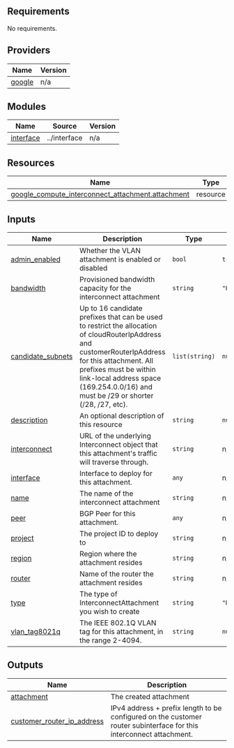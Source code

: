 
## Requirements

No requirements.

## Providers

| Name | Version |
|------|---------|
| <a name="provider_google"></a> [google](#provider\_google) | n/a |

## Modules

| Name | Source | Version |
|------|--------|---------|
| <a name="module_interface"></a> [interface](#module\_interface) | ../interface | n/a |

## Resources

| Name | Type |
|------|------|
| [google_compute_interconnect_attachment.attachment](https://registry.terraform.io/providers/hashicorp/google/latest/docs/resources/compute_interconnect_attachment) | resource |

## Inputs

| Name | Description | Type | Default | Required |
|------|-------------|------|---------|:--------:|
| <a name="input_admin_enabled"></a> [admin\_enabled](#input\_admin\_enabled) | Whether the VLAN attachment is enabled or disabled | `bool` | `true` | no |
| <a name="input_bandwidth"></a> [bandwidth](#input\_bandwidth) | Provisioned bandwidth capacity for the interconnect attachment | `string` | `"BPS_10G"` | no |
| <a name="input_candidate_subnets"></a> [candidate\_subnets](#input\_candidate\_subnets) | Up to 16 candidate prefixes that can be used to restrict the allocation of cloudRouterIpAddress and customerRouterIpAddress for this attachment. All prefixes must be within link-local address space (169.254.0.0/16) and must be /29 or shorter (/28, /27, etc). | `list(string)` | `null` | no |
| <a name="input_description"></a> [description](#input\_description) | An optional description of this resource | `string` | `null` | no |
| <a name="input_interconnect"></a> [interconnect](#input\_interconnect) | URL of the underlying Interconnect object that this attachment's traffic will traverse through. | `string` | n/a | yes |
| <a name="input_interface"></a> [interface](#input\_interface) | Interface to deploy for this attachment. | `any` | n/a | yes |
| <a name="input_name"></a> [name](#input\_name) | The name of the interconnect attachment | `string` | n/a | yes |
| <a name="input_peer"></a> [peer](#input\_peer) | BGP Peer for this attachment. | `any` | n/a | yes |
| <a name="input_project"></a> [project](#input\_project) | The project ID to deploy to | `string` | n/a | yes |
| <a name="input_region"></a> [region](#input\_region) | Region where the attachment resides | `string` | n/a | yes |
| <a name="input_router"></a> [router](#input\_router) | Name of the router the attachment resides | `string` | n/a | yes |
| <a name="input_type"></a> [type](#input\_type) | The type of InterconnectAttachment you wish to create | `string` | `"DEDICATED"` | no |
| <a name="input_vlan_tag8021q"></a> [vlan\_tag8021q](#input\_vlan\_tag8021q) | The IEEE 802.1Q VLAN tag for this attachment, in the range 2-4094. | `string` | `null` | no |

## Outputs

| Name | Description |
|------|-------------|
| <a name="output_attachment"></a> [attachment](#output\_attachment) | The created attachment |
| <a name="output_customer_router_ip_address"></a> [customer\_router\_ip\_address](#output\_customer\_router\_ip\_address) | IPv4 address + prefix length to be configured on the customer router subinterface for this interconnect attachment. |

